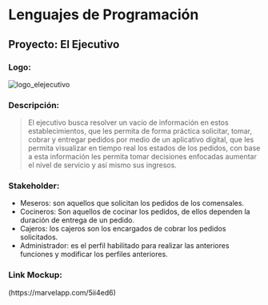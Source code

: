 # Lenguajes de Programación
## Proyecto: El Ejecutivo
### Logo:
![logo_elejecutivo](https://user-images.githubusercontent.com/64174795/80047363-d8971500-84d2-11ea-82a2-2978e145afd8.jpg)

### Descripción:
>El ejecutivo busca resolver un vacío de información en estos establecimientos, que les permita de forma práctica solicitar, tomar, cobrar y entregar pedidos por medio de un aplicativo digital, que les permita visualizar en tiempo real los estados de los pedidos, con base a esta información les permita tomar decisiones enfocadas aumentar el nivel de servicio y así mismo sus ingresos.

### Stakeholder:
* Meseros: son aquellos que solicitan los pedidos de los comensales.
* Cocineros: Son aquellos de cocinar los pedidos, de ellos dependen la duración de entrega de un pedido.
* Cajeros: los cajeros son los encargados de cobrar los pedidos solicitados.
* Administrador: es el perfil habilitado para realizar las anteriores funciones y modificar los perfiles anteriores.

### Link Mockup:
<Link>(https://marvelapp.com/5ii4ed6)

